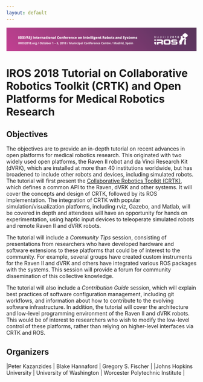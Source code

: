 ```yaml
---
layout: default
---
```


<!-- pic here -->
<img src="./images/IROS-Banner.png" alt="IROS Banner" />

# IROS 2018 Tutorial on Collaborative Robotics Toolkit (CRTK) and Open Platforms for Medical Robotics Research

## Objectives
The objectives are to provide an in-depth tutorial on recent advances in open platforms for medical robotics research. This originated with two widely used open platforms, the Raven II robot and da Vinci Research Kit (dVRK), which are installed at more than 40 institutions worldwide, but has broadened to include other robots and devices, including simulated robots. The tutorial will first present the [Collaborative Robotics Toolkit (CRTK)](https://github.com/collaborative-robotics), which defines a common API to the Raven, dVRK and other systems.  It will cover the concepts and design of CRTK, followed by its ROS implementation.  The integration of CRTK with popular simulation/visualization platforms, including rviz, Gazebo, and Matlab, will be covered in depth and attendees will have an opportunity for hands on experimentation, using haptic input devices to teleoperate simulated robots and remote Raven II and dVRK robots.

The tutorial will include a _Community Tips_ session, consisting of presentations from researchers who have developed hardware and software extensions to these platforms that could be of interest to the community. For example, several groups have created custom instruments for the Raven II and dVRK and others have integrated various ROS packages with the systems. This session will provide a forum for community dissemination of this collective knowledge.

The tutorial will also include a _Contribution Guide_ session, which will explain best practices of software configuration management, including git workflows, and information about how to contribute to the evolving software infrastructure. In addition, the tutorial will cover the architecture and low-level programming environment of the Raven II and dVRK robots.  This would be of interest to researchers who wish to modify the low-level control of these platforms, rather than relying on higher-level interfaces via CRTK and ROS.

## Organizers

|Peter Kazanzides          | Blake Hannaford           | Gregory S. Fischer              |
|Johns Hopkins University  | University of Washington  | Worcester Polytechnic Institute |
